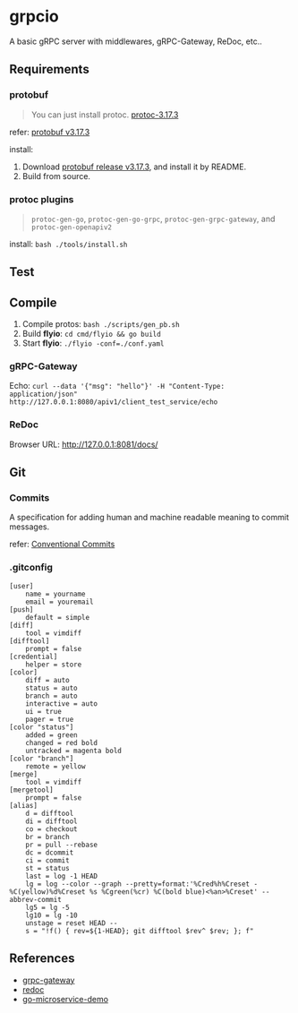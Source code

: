 # grpcio
A basic gRPC server with middlewares, gRPC-Gateway, ReDoc, etc..

## Requirements
### protobuf
>  You can just install protoc.
> [protoc-3.17.3](https://github.com/protocolbuffers/protobuf/releases/download/v3.17.3/protoc-3.17.3-linux-x86_64.zip)

refer: [protobuf v3.17.3](https://github.com/protocolbuffers/protobuf/tree/v3.17.3)

install: 
1. Download [protobuf release v3.17.3](https://github.com/protocolbuffers/protobuf/releases/tag/v3.17.3), and install it by README.
2. Build from source.

### protoc plugins
> `protoc-gen-go`, `protoc-gen-go-grpc`, `protoc-gen-grpc-gateway`, and `protoc-gen-openapiv2`

install: `bash ./tools/install.sh`

## Test

## Compile
1. Compile protos: `bash ./scripts/gen_pb.sh`
2. Build **flyio**: `cd cmd/flyio && go build`
3. Start **flyio**: `./flyio -conf=./conf.yaml`

### gRPC-Gateway
Echo: `curl --data '{"msg": "hello"}' -H "Content-Type: application/json"   http://127.0.0.1:8080/apiv1/client_test_service/echo`

### ReDoc
Browser URL: http://127.0.0.1:8081/docs/

## Git
### Commits
A specification for adding human and machine readable meaning to commit messages.

refer: [Conventional Commits](https://www.conventionalcommits.org/en/v1.0.0/)
### .gitconfig
```
[user]
    name = yourname
    email = youremail
[push]
    default = simple
[diff]
    tool = vimdiff
[difftool]
	prompt = false
[credential]
    helper = store
[color]
    diff = auto
    status = auto
    branch = auto
    interactive = auto
    ui = true
    pager = true
[color "status"]
    added = green
    changed = red bold
    untracked = magenta bold
[color "branch"]
    remote = yellow
[merge]
    tool = vimdiff
[mergetool]
    prompt = false
[alias]
    d = difftool
    di = difftool
    co = checkout
    br = branch
    pr = pull --rebase
    dc = dcommit
    ci = commit
    st = status
    last = log -1 HEAD
    lg = log --color --graph --pretty=format:'%Cred%h%Creset -%C(yellow)%d%Creset %s %Cgreen(%cr) %C(bold blue)<%an>%Creset' --abbrev-commit
    lg5 = lg -5
    lg10 = lg -10
    unstage = reset HEAD --
    s = "!f() { rev=${1-HEAD}; git difftool $rev^ $rev; }; f"
```

## References
- [grpc-gateway](https://github.com/grpc-ecosystem/grpc-gateway)
- [redoc](https://github.com/Redocly/redoc)
- [go-microservice-demo](https://github.com/win5do/go-microservice-demo)
